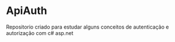 # ApiAuth

Repositorio criado para estudar alguns conceitos de autenticação e autorização com c# asp.net
